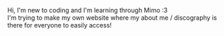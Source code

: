 Hi, I'm new to coding and I'm learning through Mimo :3
<br>
I'm trying to make my own website where my about me / discography is there for everyone to easily access!

